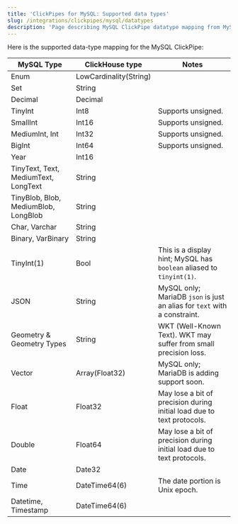 ```yaml
---
title: 'ClickPipes for MySQL: Supported data types'
slug: /integrations/clickpipes/mysql/datatypes
description: 'Page describing MySQL ClickPipe datatype mapping from MySQL to ClickHouse'
---
```


Here is the supported data-type mapping for the MySQL ClickPipe:

| MySQL Type                                                                 | ClickHouse type                             | Notes                                                                                  |
| -------------------------------------------------------------------------- | ------------------------------------------ | -------------------------------------------------------------------------------------- |
| Enum                                                                       | LowCardinality(String)                     | |
| Set                                                                        | String                                     |  |
| Decimal                                                                    | Decimal                                   |  |
| TinyInt                                                                    | Int8                                      | Supports unsigned.                                                                     |
| SmallInt                                                                   | Int16                                     | Supports unsigned.                                                                     |
| MediumInt, Int                                                             | Int32                                     | Supports unsigned.                                                                     |
| BigInt                                                                     | Int64                                     | Supports unsigned.                                                                     |
| Year                                                                       | Int16                                     |                    |
| TinyText, Text, MediumText, LongText                                       | String                                    |                                                                                        |
| TinyBlob, Blob, MediumBlob, LongBlob                                       | String                                    |                                                                                        |
| Char, Varchar                                                              | String                                    |                                                                                        |
| Binary, VarBinary                                                          | String                                    |                                                                                        |
| TinyInt(1)                                                                 | Bool                                      | This is a display hint; MySQL has `boolean` aliased to `tinyint(1)`.                   |
| JSON                                                                       | String                                    | MySQL only; MariaDB `json` is just an alias for `text` with a constraint.              |
| Geometry & Geometry Types                                                 | String                                    | WKT (Well-Known Text). WKT may suffer from small precision loss. |
| Vector                                                                     | Array(Float32)                            | MySQL only; MariaDB is adding support soon.                                            |
| Float                                                                      | Float32                                   | May lose a bit of precision during initial load due to text protocols.                 |
| Double                                                                     | Float64                                   | May lose a bit of precision during initial load due to text protocols.                 |
| Date                                                                       | Date32                                    |                                                                                        |
| Time                                                                       | DateTime64(6)                             | The date portion is Unix epoch.                                                       |
| Datetime, Timestamp                                                        | DateTime64(6)                             |                                                                                        |
